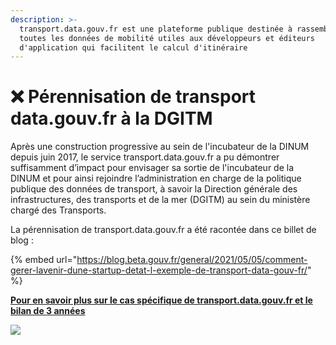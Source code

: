 ```yaml
---
description: >-
  transport.data.gouv.fr est une plateforme publique destinée à rassembler
  toutes les données de mobilité utiles aux développeurs et éditeurs
  d'application qui facilitent le calcul d'itinéraire
---
```


# ❌ Pérennisation de transport data.gouv.fr à la DGITM

Après une construction progressive au sein de l'incubateur de la DINUM depuis juin 2017, le service transport.data.gouv.fr a pu démontrer suffisamment d’impact pour envisager sa sortie de l'incubateur de la DINUM et pour ainsi rejoindre l’administration en charge de la politique publique des données de transport, à savoir la Direction générale des infrastructures, des transports et de la mer (DGITM) au sein du ministère chargé des Transports.

La pérennisation de transport.data.gouv.fr a été racontée dans ce billet de blog :

{% embed url="https://blog.beta.gouv.fr/general/2021/05/05/comment-gerer-lavenir-dune-startup-detat-l-exemple-de-transport-data-gouv-fr/" %}

**​**[**Pour en savoir plus sur le cas spécifique de transport.data.gouv.fr et le bilan de 3 années**](https://blog.beta.gouv.fr/general/2021/01/28/transport-data-gouv-fr-bilan-de-3-annees-dincubation-chez-beta-gouv-fr/)​

![](https://gblobscdn.gitbook.com/assets%2F-M64OgkOBeDbmpRT4OT2%2F-MU09V\_qrjs9BLak8Mt4%2F-MU0Ah9CHrfTzq2tPhjr%2FCapture%20d%E2%80%99e%CC%81cran%202021-02-20%20a%CC%80%2021.23.38.png?alt=media\&token=6e9c9794-be43-4bcd-953c-5fbe89d910b8)
